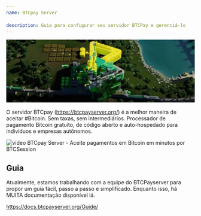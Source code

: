 ```yaml
---
name: BTCpay Server

description: Guia para configurar seu servidor BTCPay e gerenciá-lo
---
```


![capa](assets/cover.webp)

O servidor BTCpay (https://btcpayserver.org/) é a melhor maneira de aceitar #Bitcoin. Sem taxas, sem intermediários. Processador de pagamento Bitcoin gratuito, de código aberto e auto-hospedado para indivíduos e empresas autônomos.

![vídeo](https://youtu.be/KqsM-n-e4aY)
BTCpay Server - Aceite pagamentos em Bitcoin em minutos por BTCSession

## Guia

Atualmente, estamos trabalhando com a equipe do BTCPayserver para propor um guia fácil, passo a passo e simplificado. Enquanto isso, há MUITA documentação disponível lá.

https://docs.btcpayserver.org/Guide/
